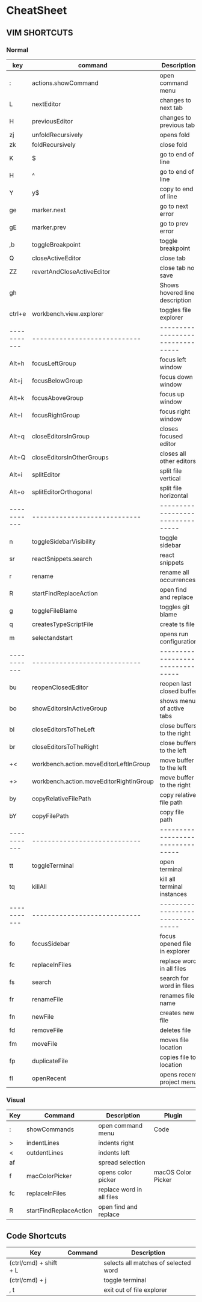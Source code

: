 # CheatSheet

## VIM SHORTCUTS

### Normal

key         | command                                 | Description                      | Plugin
------------|-----------------------------------------|----------------------------------|---------------
:           | actions.showCommand                     | open command menu                | Code
L           | nextEditor                              | changes to next tab              |
H           | previousEditor                          | changes to previous tab          |
zj          | unfoldRecursively                       | opens fold                       |
zk          | foldRecursively                         | close fold                       |
K           | $                                       | go to end of line                | Vim
H           | ^                                       | go to end of line                | Vim
Y           | y$                                      | copy to end of line              | Vim
ge          | marker.next                             | go to next error                 | Vim
gE          | marker.prev                             | go to prev error                 | Vim
,b          | toggleBreakpoint                        | toggle breakpoint                | Vim
Q           | closeActiveEditor                       | close tab                        | Vim
ZZ          | revertAndCloseActiveEditor              | close tab no save                | Vim
gh          |                                         | Shows hovered line description   |
ctrl+e      | workbench.view.explorer                 | toggles file explorer            |
----------- | ----------------------------            | -------------------------------- | --------------
Alt+h       | focusLeftGroup                          | focus left window                |
Alt+j       | focusBelowGroup                         | focus down window                |
Alt+k       | focusAboveGroup                         | focus up window                  |
Alt+l       | focusRightGroup                         | focus right window               |
Alt+q       | closeEditorsInGroup                     | closes focused editor            |
Alt+Q       | closeEditorsInOtherGroups               | closes all other editors         |
Alt+i       | splitEditor                             | split file vertical              |
Alt+o       | splitEditorOrthogonal                   | split file horizontal            |
----------- | ----------------------------            | -------------------------------- | --------------
<leader>n   | toggleSidebarVisibility                 | toggle sidebar                   | Vim
<leader>sr  | reactSnippets.search                    | react snippets                   | reactSnippets
<leader>r   | rename                                  | rename all occurrences           |
<leader>R   | startFindReplaceAction                  | open find and replace            |
<leader>g   | toggleFileBlame                         | toggles git blame                | gitlens
<leader>q   | createsTypeScriptFile                   | create ts file                   | quokka
<leader>m   | selectandstart                          | opens run configuration          |
----------- | ----------------------------            | -------------------------------- | --------------
<leader>bu  | reopenClosedEditor                      | reopen last closed buffer        |
<leader>bo  | showEditorsInActiveGroup                | shows menu of active tabs        |
<leader>bl  | closeEditorsToTheLeft                   | close buffers to the right       |
<leader>br  | closeEditorsToTheRight                  | close buffers to the left        |
<leader>+<  | workbench.action.moveEditorLeftInGroup  | move buffer to the left          |
<leader>+>  | workbench.action.moveEditorRightInGroup | move buffer to the right         |
<leader>by  | copyRelativeFilePath                    | copy relative file path          |
<leader>bY  | copyFilePath                            | copy file path                   |
----------- | ----------------------------            | -------------------------------- | --------------
<leader>tt  | toggleTerminal                          | open terminal                    |
<leader>tq  | killAll                                 | kill all terminal instances      |
----------- | ----------------------------            | -------------------------------- | --------------
<leader>fo  | focusSidebar                            | focus opened file in explorer    | Vim
<leader>fc  | replaceInFiles                          | replace word in all files        |
<leader>fs  | search                                  | search for word in files         |
<leader>fr  | renameFile                              | renames file name                | fileutils
<leader>fn  | newFile                                 | creates new file                 | fileutils
<leader>fd  | removeFile                              | deletes file                     | fileutils
<leader>fm  | moveFile                                | moves file location              | fileutils
<leader>fp  | duplicateFile                           | copies file to location          | fileutils
<leader>fl  | openRecent                              | opens recent project menu        |

### Visual

Key        | Command                | Description               | Plugin
-----------|------------------------|---------------------------|-------------------
:          | showCommands           | open command menu         | Code
>          | indentLines            | indents right             |
<          | outdentLines           | indents left              |
af         |                        | spread selection          |
<leader>f  | macColorPicker         | opens color picker        | macOS Color Picker
<leader>fc | replaceInFiles         | replace word in all files |
<leader>R  | startFindReplaceAction | open find and replace     |

## Code Shortcuts

Key                    | Command | Description
-----------------------|---------|-------------------------------------
(ctrl/cmd) + shift + L |         | selects all matches of selected word
(ctrl/cmd) + j         |         | toggle terminal
, t                    |         | exit out of file explorer

<!-- gh: equivalent to hovering your mouse over wherever the cursor is. Handy for seeing types and error messages without reaching for the mouse! -->
<!-- af - visual mode command which selects increasingly large blocks of text. For example, if you had "blah (foo [bar 'ba|z'])" -->